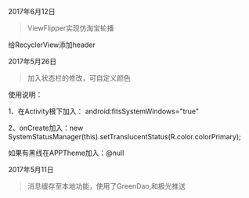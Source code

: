 2017年6月12日
> ViewFlipper实现仿淘宝轮播

给RecyclerView添加header

2017年5月26日
> 加入状态栏的修改，可自定义颜色

使用说明：

1、在Activity根下加入： android:fitsSystemWindows="true"

2、onCreate加入：new SystemStatusManager(this).setTranslucentStatus(R.color.colorPrimary);

如果有黑线在APPTheme加入：<item name="android:windowContentOverlay">@null</item>

2017年5月11日
> 消息缓存至本地功能，使用了GreenDao,和极光推送


